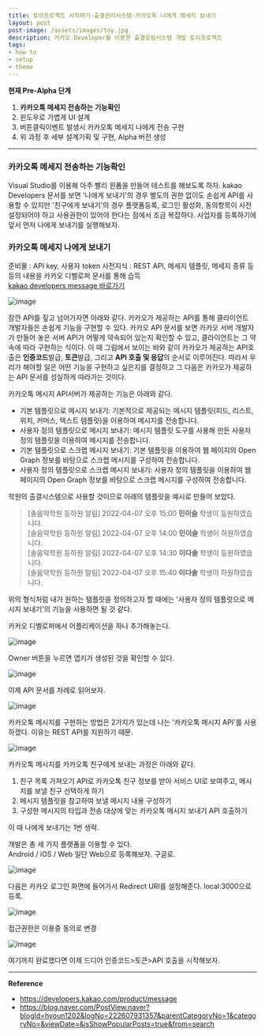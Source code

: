 ```yaml
---
title: 토이프로젝트 시작하기-출결관리시스템-카카오톡 나에게 메세지 보내기
layout: post
post-image: /assets/images/toy.jpg
description: 카카오 Developer를 이용한 출결알림시스템 개발 토이프로젝트
tags:
- how to
- setup
- theme
---
```


**현재 Pre-Alpha 단계**
1. **카카오톡 메세지 전송하는 기능확인**
2. 윈도우로 가볍게 UI 설계 
3. 버튼클릭이벤트 발생시 카카오톡 메세지 나에게 전송 구현
4. 위 과정 후 세부 설계기획 및 구현, Alpha 버전 생성

---
### 카카오톡 메세지 전송하는 기능확인
Visual Studio를 이용해 아주 빨리 윈폼을 만들어 테스트를 해보도록 하자.
kakao Developers 문서를 보면 '나에게 보내기'의 경우 별도의 권한 없이도 손쉽게 API를 사용할 수 있지만 '친구에게 보내기'의 경우 플랫폼등록, 로그인 활성화, 동의항목이 사전설정되어야 하고 사용권한이 있어야 한다는 점에서 조금 복잡하다. 
사업자를 등록하기에 앞서 먼저 나에게 보내기를 실행해보자.


### 카카오톡 메세지 나에게 보내기
준비물 : API key, 사용자 token
사전지식 : REST API, 메세지 템플릿, 메세지 종류 등등의 내용을 카카오 디벨로퍼 문서를 통해 습득<br>
[kakao developers message 바로가기]("https://developers.kakao.com/product/message")

![image](https://user-images.githubusercontent.com/82863114/162155970-3845e767-adc1-41c2-9bc6-d7181150ccc8.png)<br>

잠깐 API를 짚고 넘어가자면 아래와 같다.
카카오가 제공하는 API를 통해 클라이언트 개발자들은 손쉽게 기능을 구현할 수 있다. 카카오 API 문서를 보면 카카오 서버 개발자가 만들어 놓은 서버 API가 어떻게 약속되어 있는지 확인할 수 있고, 클라이언트는 그 약속에 따라 구현하는 식이다. 이 때 그림에서 보이는 바와 같이 카카오가 제공하는 API호출은 **인증코드**발급, **토큰**발급, 그리고 **API 호출 및 응답**의 순서로 이루어진다. 따라서 우리가 해야할 일은 어떤 기능을 구현하고 싶은지를 결정하고 그 다음은 카카오가 제공하는 API 문서를 성실하게 따라가는 것이다. 

카카오톡 메시지 API서버가 제공하는 기능은 아래와 같다.

* 기본 템플릿으로 메시지 보내기: 기본적으로 제공되는 메시지 템플릿(피드, 리스트, 위치, 커머스, 텍스트 템플릿)을 이용하여 메시지를 전송합니다.
* 사용자 정의 템플릿으로 메시지 보내기: 메시지 템플릿 도구를 사용해 만든 사용자 정의 템플릿을 이용하여 메시지를 전송합니다.
* 기본 템플릿으로 스크랩 메시지 보내기: 기본 템플릿을 이용하여 웹 페이지의 Open Graph 정보를 바탕으로 스크랩 메시지를 구성하여 전송합니다.
* 사용자 정의 템플릿으로 스크랩 메시지 보내기: 사용자 정의 템플릿을 이용하여 웹 페이지의 Open Graph 정보를 바탕으로 스크랩 메시지를 구성하여 전송합니다.

학원의 출결시스템으로 사용할 것이므로 아래의 템플릿을 예시로 만들어 보았다.

>[솔음악학원 등하원 알림]
2022-04-07 오후 15:00 **민이슬** 학생이 등원하였습니다.<br>
[솔음악학원 등하원 알림]
2022-04-07 오후 14:00 **민이슬**  학생이 하원하였습니다.<br>
[솔음악학원 등하원 알림]
2022-04-07 오후 14:30 **이다솔**  학생이 등원하였습니다.<br>
[솔음악학원 등하원 알림]
2022-04-07 오후 15:40  **이다솔** 학생이 하원하였습니다.

위의 형식처럼 내가 원하는 템플릿을 정의하고자 할 때에는 '사용자 정의 템플릿으로 메시지 보내기'의 기능을 사용하면 될 것 같다. 

카카오 디벨로퍼에서 어플리케이션을 하나 추가해놓는다.

![image](https://user-images.githubusercontent.com/82863114/162343349-c5d77e5d-d38d-4f2f-ad73-edcd1a4f7886.png)

Owner 버튼을 누르면 앱키가 생성된 것을 확인할 수 있다.

![image](https://user-images.githubusercontent.com/82863114/162343483-0645ff4b-d92a-4883-94ff-23941e5edcc9.png)

이제 API 문서를 차례로 읽어보자.

![image](https://user-images.githubusercontent.com/82863114/162344408-43d65071-2a13-4dca-90a2-94b2a13fd766.png)

카카오톡 메시지를 구현하는 방법은 2가지가 있는데 나는 '카카오톡 메시지 API'를 사용하겠다. 이유는 REST API를 지원하기 때문.

![image](https://user-images.githubusercontent.com/82863114/162344205-db24c2b7-9389-465f-a5e2-3efebca561ed.png)

카카오톡 메시지를 카카오톡 친구에게 보내는 과정은 아래와 같다.
1. 친구 목록 가져오기 API로 카카오톡 친구 정보를 받아 서비스 UI로 보여주고, 메시지를 보낼 친구 선택하게 하기
2. 메시지 템플릿을 참고하여 보낼 메시지 내용 구성하기
3. 구성한 메시지의 타입과 전송 대상에 맞는 카카오톡 메시지 보내기 API 호출하기

이 때 나에게 보내기는 1번 생략. 

개발은 총 세 가지 플랫폼을 이용할 수 있다.<br>
Android / iOS / Web
일단 Web으로 등록해보자. 구글로.

![image](https://user-images.githubusercontent.com/82863114/162347019-14a80965-b4c0-40e7-b41e-f323c87a1638.png)

다음은 카카오 로그인 화면에 들어가서 Redirect URI를 설정해준다.
local:3000으로 등록.

![image](https://user-images.githubusercontent.com/82863114/162346953-d6489989-8283-4f46-a25e-79f8baa256c2.png)

접근권한은 이용중 동의로 변경

![image](https://user-images.githubusercontent.com/82863114/162360951-b3916b8e-980f-4011-85cf-892d4e7be8b0.png)

여기까지 완료했다면 이제 드디어 인증코드>토큰>API 호출을 시작해보자.

---
**Reference**
* <ref>https://developers.kakao.com/product/message</ref>
* <ref>https://blog.naver.com/PostView.naver?blogId=hyoun1202&logNo=222607931357&parentCategoryNo=1&categoryNo=&viewDate=&isShowPopularPosts=true&from=search</ref>